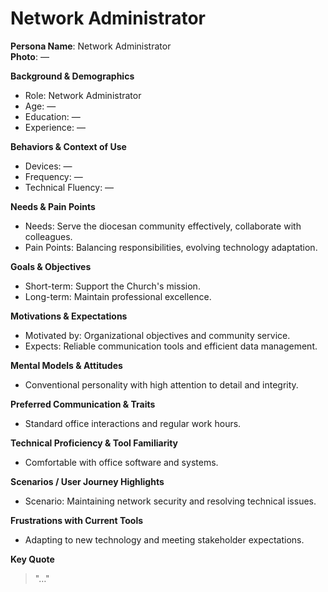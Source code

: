 # Network Administrator

**Persona Name**: Network Administrator  
**Photo**: —  

**Background & Demographics**  
- Role: Network Administrator  
- Age: —  
- Education: —  
- Experience: —  

**Behaviors & Context of Use**  
- Devices: —  
- Frequency: —  
- Technical Fluency: —  

**Needs & Pain Points**  
- Needs: Serve the diocesan community effectively, collaborate with colleagues.  
- Pain Points: Balancing responsibilities, evolving technology adaptation.  

**Goals & Objectives**  
- Short-term: Support the Church's mission.  
- Long-term: Maintain professional excellence.  

**Motivations & Expectations**  
- Motivated by: Organizational objectives and community service.  
- Expects: Reliable communication tools and efficient data management.  

**Mental Models & Attitudes**  
- Conventional personality with high attention to detail and integrity.  

**Preferred Communication & Traits**  
- Standard office interactions and regular work hours.  

**Technical Proficiency & Tool Familiarity**  
- Comfortable with office software and systems.  

**Scenarios / User Journey Highlights**  
- Scenario: Maintaining network security and resolving technical issues.  

**Frustrations with Current Tools**  
- Adapting to new technology and meeting stakeholder expectations.  

**Key Quote**  
> "…"  